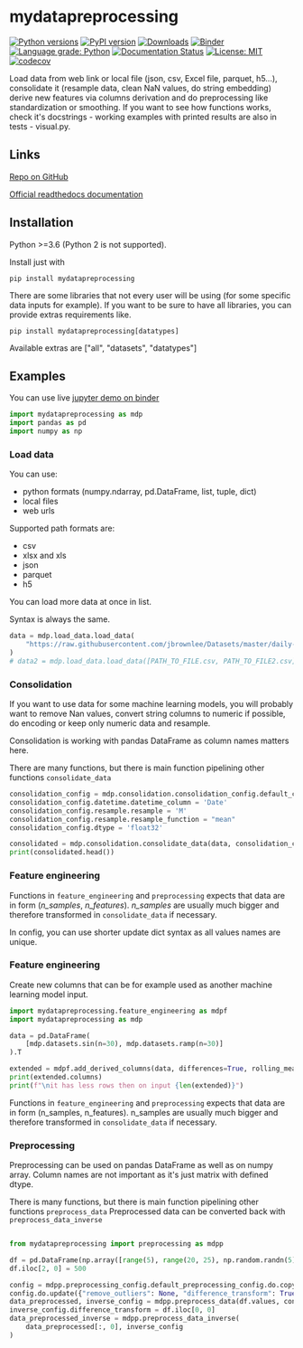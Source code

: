 # mydatapreprocessing

[![Python versions](https://img.shields.io/pypi/pyversions/mydatapreprocessing.svg)](https://pypi.python.org/pypi/mydatapreprocessing/) [![PyPI version](https://badge.fury.io/py/mydatapreprocessing.svg)](https://badge.fury.io/py/mydatapreprocessing) [![Downloads](https://pepy.tech/badge/mydatapreprocessing)](https://pepy.tech/project/mydatapreprocessing) [![Binder](https://mybinder.org/badge_logo.svg)](https://mybinder.org/v2/gh/Malachov/mydatapreprocessing/HEAD?filepath=demo.ipynb) [![Language grade: Python](https://img.shields.io/lgtm/grade/python/g/Malachov/mydatapreprocessing.svg?logo=lgtm&logoWidth=18)](https://lgtm.com/projects/g/Malachov/mydatapreprocessing/context:python) [![Documentation Status](https://readthedocs.org/projects/mydatapreprocessing/badge/?version=latest)](https://mydatapreprocessing.readthedocs.io/?badge=latest) [![License: MIT](https://img.shields.io/badge/License-MIT-yellow.svg)](https://opensource.org/licenses/MIT) [![codecov](https://codecov.io/gh/Malachov/mydatapreprocessing/branch/master/graph/badge.svg)](https://codecov.io/gh/Malachov/mydatapreprocessing)

Load data from web link or local file (json, csv, Excel file, parquet, h5...), consolidate it (resample data, clean NaN values, do string embedding) derive new features via columns derivation and do preprocessing like
standardization or smoothing. If you want to see how functions works, check it's docstrings - working examples with printed results are also in tests - visual.py.

## Links

[Repo on GitHub](https://github.com/Malachov/mydatapreprocessing)

[Official readthedocs documentation](https://mydatapreprocessing.readthedocs.io)


## Installation

Python >=3.6 (Python 2 is not supported).

Install just with

```console
pip install mydatapreprocessing
```

There are some libraries that not every user will be using (for some specific data inputs for example). If you want to be sure to have all libraries, you can provide extras requirements like.

```console
pip install mydatapreprocessing[datatypes]
```

Available extras are ["all", "datasets", "datatypes"]


## Examples

You can use live [jupyter demo on binder](https://mybinder.org/v2/gh/Malachov/mydatapreprocessing/HEAD?filepath=demo.ipynb)

<!--phmdoctest-setup-->
```python
import mydatapreprocessing as mdp
import pandas as pd
import numpy as np
```

### Load data

You can use:

- python formats (numpy.ndarray, pd.DataFrame, list, tuple, dict)
- local files
- web urls

Supported path formats are:

- csv
- xlsx and xls
- json
- parquet
- h5

You can load more data at once in list.

Syntax is always the same.

<!--phmdoctest-label test_load_data-->
<!--phmdoctest-share-names-->
```python
data = mdp.load_data.load_data(
    "https://raw.githubusercontent.com/jbrownlee/Datasets/master/daily-min-temperatures.csv",
)
# data2 = mdp.load_data.load_data([PATH_TO_FILE.csv, PATH_TO_FILE2.csv])
```

### Consolidation
If you want to use data for some machine learning models, you will probably want to remove Nan values, convert string columns to numeric if possible, do encoding or keep only numeric data and resample.

Consolidation is working with pandas DataFrame as column names matters here.

There are many functions, but there is main function pipelining other functions `consolidate_data`


<!--phmdoctest-label test_consolidation-->
<!--phmdoctest-share-names-->
```python
consolidation_config = mdp.consolidation.consolidation_config.default_consolidation_config.do.copy()
consolidation_config.datetime.datetime_column = 'Date'
consolidation_config.resample.resample = 'M'
consolidation_config.resample.resample_function = "mean"
consolidation_config.dtype = 'float32'

consolidated = mdp.consolidation.consolidate_data(data, consolidation_config)
print(consolidated.head())
```

### Feature engineering
Functions in `feature_engineering` and `preprocessing` expects that data are in form (*n_samples*, *n_features*).
*n_samples* are usually much bigger and therefore transformed in `consolidate_data` if necessary.

In config, you can use shorter update dict syntax as all values names are unique.

### Feature engineering

Create new columns that can be for example used as another machine learning model input.

```python
import mydatapreprocessing.feature_engineering as mdpf
import mydatapreprocessing as mdp

data = pd.DataFrame(
    [mdp.datasets.sin(n=30), mdp.datasets.ramp(n=30)]
).T

extended = mdpf.add_derived_columns(data, differences=True, rolling_means=10)
print(extended.columns)
print(f"\nit has less rows then on input {len(extended)}")
```

Functions in `feature_engineering` and `preprocessing` expects that data are in form (n_samples, n_features). n_samples are usually much bigger and therefore transformed in `consolidate_data`
if necessary.

### Preprocessing

Preprocessing can be used on pandas DataFrame as well as on numpy array. Column names are not important as it's just matrix with defined dtype.

There is many functions, but there is main function pipelining other functions `preprocess_data` Preprocessed data can be converted back with `preprocess_data_inverse`


<!--phmdoctest-label test_preprocess_data-->
<!--phmdoctest-share-names-->
```python

from mydatapreprocessing import preprocessing as mdpp

df = pd.DataFrame(np.array([range(5), range(20, 25), np.random.randn(5)]).astype("float32").T)
df.iloc[2, 0] = 500

config = mdpp.preprocessing_config.default_preprocessing_config.do.copy()
config.do.update({"remove_outliers": None, "difference_transform": True, "standardize": "standardize"})
data_preprocessed, inverse_config = mdpp.preprocess_data(df.values, config)
inverse_config.difference_transform = df.iloc[0, 0]
data_preprocessed_inverse = mdpp.preprocess_data_inverse(
    data_preprocessed[:, 0], inverse_config
)
```
